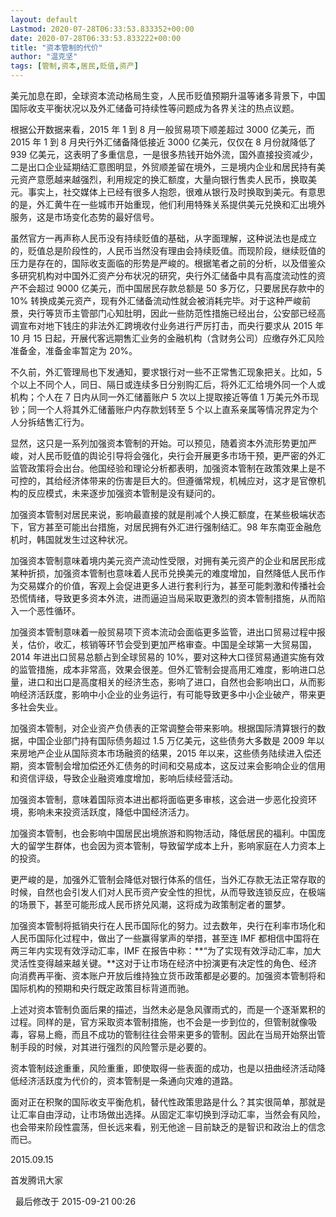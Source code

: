```yaml
---
layout: default
Lastmod: 2020-07-28T06:33:53.833352+00:00
date: 2020-07-28T06:33:53.833222+00:00
title: "资本管制的代价"
author: "温克坚"
tags: [管制,资本,居民,贬值,资产]
---
```



美元加息在即，全球资本流动格局生变，人民币贬值预期升温等诸多背景下，中国国际收支平衡状况以及外汇储备可持续性等问题成为各界关注的热点议题。

根据公开数据来看，2015 年 1 到 8 月一般贸易项下顺差超过 3000 亿美元，而 2015 年 1 到 8 月央行外汇储备降低接近 3000 亿美元，仅仅在 8 月份就降低了 939 亿美元，这表明了多重信息，一是很多热钱开始外流，国外直接投资减少，二是出口企业延期结汇意图明显，外贸顺差留在境外，三是境内企业和居民持有美元资产意愿越来越强烈，利用规定的换汇额度，大量向银行售卖人民币，换取美元。事实上，社交媒体上已经有很多人抱怨，很难从银行及时换取到美元。有意思的是，外汇黄牛在一些城市开始重现，他们利用特殊关系提供美元兑换和汇出境外服务，这是市场变化态势的最好信号。

虽然官方一再声称人民币没有持续贬值的基础，从字面理解，这种说法也是成立的，贬值总是阶段性的，人民币当然没有理由会持续贬值。而现阶段，继续贬值的压力是存在的，国际收支面临的形势是严峻的。根据笔者之前的分析，以及借鉴众多研究机构对中国外汇资产分布状况的研究，央行外汇储备中具有高度流动性的资产不会超过 9000 亿美元，而中国居民存款总额是 50 多万亿，只要居民存款中的 10% 转换成美元资产，现有外汇储备流动性就会被消耗完毕。对于这种严峻前景，央行等货币主管部门心知肚明，因此一些防范性措施已经出台，公安部已经高调宣布对地下钱庄的非法外汇跨境收付业务进行严厉打击，而央行要求从 2015 年 10 月 15 日起，开展代客远期售汇业务的金融机构（含财务公司）应缴存外汇风险准备金，准备金率暂定为 20%。

不久前，外汇管理局也下发通知，要求银行对一些不正常售汇现象把关。比如，5 个以上不同个人，同日、隔日或连续多日分别购汇后，将外汇汇给境外同一个人或机构；个人在 7 日内从同一外汇储蓄账户 5 次以上提取接近等值 1 万美元外币现钞；同一个人将其外汇储蓄账户内存款划转至 5 个以上直系亲属等情况界定为个人分拆结售汇行为。

显然，这只是一系列加强资本管制的开始。可以预见，随着资本外流形势更加严峻，对人民币贬值的舆论引导将会强化，央行会开展更多市场干预，更严密的外汇监管政策将会出台。他国经验和理论分析都表明，加强资本管制在政策效果上是不可控的，其给经济体带来的伤害是巨大的。但遵循常规，机械应对，这才是官僚机构的反应模式，未来逐步加强资本管制是没有疑问的。

加强资本管制对居民来说，影响最直接的就是削减个人换汇额度，在某些极端状态下，官方甚至可能出台措施，对居民拥有外汇进行强制结汇。98 年东南亚金融危机时，韩国就发生过这种状况。

加强资本管制意味着境内美元资产流动性受限，对拥有美元资产的企业和居民形成某种折损，加强资本管制也意味着人民币兑换美元的难度增加，自然降低人民币作为交易媒介的价值，客观上会促进更多人进行套利行为，甚至可能刺激和传播社会恐慌情绪，导致更多资本外流，进而逼迫当局采取更激烈的资本管制措施，从而陷入一个恶性循环。

加强资本管制意味着一般贸易项下资本流动会面临更多监管，进出口贸易过程中报关，估价，收汇，核销等环节会受到更加严格审查。中国是全球第一大贸易国，2014 年进出口贸易总额占到全球贸易的 10%，要对这种大口径贸易通道实施有效的监管措施，成本非常高，效果会很差。但外汇管制会提高用汇难度，影响进口总量，进口和出口是高度相关的经济生态，影响了进口，自然也会影响出口，从而影响经济活跃度，影响中小企业的业务运行，有可能导致更多中小企业破产，带来更多社会失业。

加强资本管制，对企业资产负债表的正常调整会带来影响。根据国际清算银行的数据，中国企业部门持有国际债务超过 1.5 万亿美元，这些债务大多数是 2009 年以来房地产企业从国际资本市场融资的结果，2015 年以来，这些债务陆续进入偿还期，资本管制会增加偿还外汇债务的时间和交易成本，这反过来会影响企业的信用和资信评级，导致企业融资难度增加，影响后续经营活动。

加强资本管制，意味着国际资本进出都将面临更多审核，这会进一步恶化投资环境，影响未来投资活跃度，降低中国经济活力。

加强资本管制，也会影响中国居民出境旅游和购物活动，降低居民的福利。中国庞大的留学生群体，也会因为资本管制，导致留学成本上升，影响家庭在人力资本上的投资。

更严峻的是，加强外汇管制会降低对银行体系的信任，当外汇存款无法正常存取的时候，自然也会引发人们对人民币资产安全性的担忧，从而导致连锁反应，在极端的场景下，甚至可能形成人民币挤兑风潮，这将成为政策制定者的噩梦。

加强资本管制将抵销央行在人民币国际化的努力。过去数年，央行在利率市场化和人民币国际化过程中，做出了一些赢得掌声的举措，甚至连 IMF 都相信中国将在两三年内实现有效浮动汇率，IMF 在报告中称：**“为了实现有效浮动汇率，加大灵活性变得越来越关键。**这对于让市场在经济中扮演更有决定性的角色、经济向消费再平衡、资本账户开放后维持独立货币政策都是必要的。加强资本管制将和国际机构的预期和央行既定政策目标背道而驰。

上述对资本管制负面后果的描述，当然未必是急风骤雨式的，而是一个逐渐累积的过程。同样的是，官方采取资本管制措施，也不会是一步到位的，但管制就像吸毒，容易上瘾，而且不成功的管制往往会带来更多的管制。因此在当局开始祭出管制手段的时候，对其进行强烈的风险警示是必要的。

资本管制歧途重重，风险重重，即使取得一些表面的成功，也是以扭曲经济活动降低经济活跃度为代价的，资本管制是一条通向灾难的道路。

面对正在积聚的国际收支平衡危机，替代性政策思路是什么？其实很简单，那就是让汇率自由浮动，让市场做出选择。从固定汇率切换到浮动汇率，当然会有风险，也会带来阶段性震荡，但长远来看，别无他途－目前缺乏的是智识和政治上的信念而已。

2015.09.15

首发腾讯大家

  最后修改于 2015-09-21 00:26
